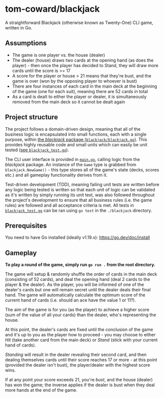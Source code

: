# tom-coward/blackjack
A straightforward Blackjack (otherwise known as Twenty-One) CLI game, written in Go.

## Assumptions
- The game is one player vs. the house (dealer)
- The dealer (house) draws two cards at the opening hand (as does the player) - then once the player has decided to Stand, they will draw more cards until the score is >= 17
- A score for the player or house > 21 means that they're bust, and the game is over (won by the opposing player to whoever is bust)
- There are four instances of each card in the main deck at the beginning of the game (one for each suit), meaning there are 52 cards in total
- As a card is dealt to either the player or dealer, it is simultaneously removed from the main deck so it cannot be dealt again

## Project structure
The project follows a domain-driven design, meaning that all of the business logic is encapsulated into small functions, each with a single purpose, within [the *blackjack* package (`blackjack/blackjack.go`)](/blackjack/blackjack.go). This provides highly reusable code and small units which can easily be unit tested ([see `blackjack_test.go`](blackjack/blackjack_test.go)).

The CLI user interface is provided in [`main.go`](main.go), calling logic from the *blackjack* package. An instance of the `Game` type is grabbed from `blackjack.NewGame()` - this type stores all of the game's state (decks, scores etc.) and all gameplay functionality derives from it.

Test-driven development (TDD), meaning failing unit tests are written before any logic being tested is written so that each unit of logic can be validated as it's written by simply running its unit test, was also followed throughout the project's development to ensure that all business rules (i.e. the game rules) are followed and all acceptance criteria is met. All tests in [`blackjack_test.go`](blackjack/blackjack_test.go) can be ran using `go test` in the `./blackjack` directory.

## Prerequisites
You need to have Go installed (ideally v1.19.x): https://go.dev/doc/install

## Gameplay
**To play a round of the game, simply run `go run .` from the root directory.**

The game will setup & randomly shuffle the order of cards in the main deck (consisting of 52 cards), and deal the opening hand (deal 2 cards to the player & the dealer). As the player, you will be informed of one of the dealer's cards but one will remain secret until the dealer deals their final hand. The game will automatically calculate the optimum score of the current hand of cards (i.e. should an ace have the value 1 or 11?).

The aim of the game is for you (as the player) to achieve a higher score (sum of the value of all your cards) than the dealer, who's representing the house.

At this point, the dealer's cards are fixed until the conclusion of the game and it's up to you as the player how to proceed - you may choose to either *Hit* (take another card from the main deck) or *Stand* (stick with your current hand of cards).

*Standing* will result in the dealer revealing their second card, and then dealing themselves cards until their score reaches 17 or more - at this point (provided the dealer isn't bust), the player/dealer with the highest score wins.

If at any point your score exceeds 21, you're *bust*, and the house (dealer) has won the game; the inverse applies if the dealer is bust when they deal more hands at the end of the game.
